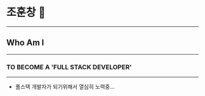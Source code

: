 # 조훈창 👋
---
## Who Am I
---



### TO BECOME A <strong>'FULL STACK DEVELOPER'</strong>
---
- 풀스택 개발자가 되기위해서 열심히 노력중...




<!--
**hiio420official/hiio420official** is a ✨ _special_ ✨ repository because its `README.md` (this file) appears on your GitHub profile.

Here are some ideas to get you started:

- 🔭 I’m currently working on ...
- 🌱 I’m currently learning ...
- 👯 I’m looking to collaborate on ...
- 🤔 I’m looking for help with ...
- 💬 Ask me about ...
- 📫 How to reach me: ...
- 😄 Pronouns: ...
- ⚡ Fun fact: ...
-->
